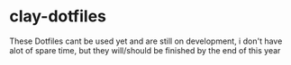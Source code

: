 
# clay-dotfiles

These Dotfiles cant be used yet and are still on development, i don't have alot of spare time, but they will/should be finished by the end of this year
